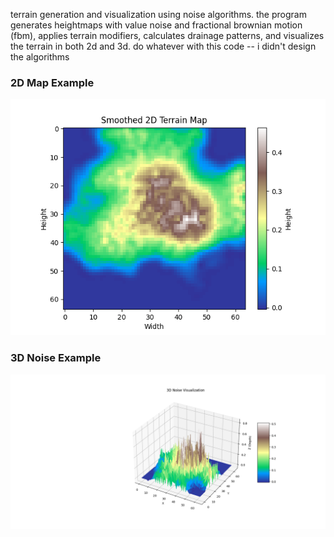 terrain generation and visualization using noise algorithms. the program generates heightmaps with value noise and fractional brownian motion (fbm), applies terrain modifiers, calculates drainage patterns, and visualizes the terrain in both 2d and 3d.
do whatever with this code -- i didn't design the algorithms

### 2D Map Example
![2D Map](https://github.com/j-w-s/terrain-synthesis-and-drainage/blob/main/2d-map.png)

### 3D Noise Example  
![3D Noise](https://github.com/j-w-s/terrain-synthesis-and-drainage/blob/main/3d-noise.png)

